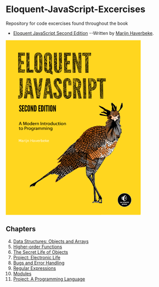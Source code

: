 # Eloquent-JavaScript-Excercises

Repository for code excercises found throughout the book
* [Eloquent JavaScript Second Edition](http://eloquentjavascript.net/index.html)
--Written by [Marijn Haverbeke](https://marijnhaverbeke.nl/).

![Eloquent JavaScript Second Edition cover](cover.png)



## Chapters

 4. [Data Structures: Objects and Arrays](https://github.com/uboat46/Eloquent-JavaScript-Excercises/tree/master/Chapter4)
 5. [Higher-order Functions](https://github.com/uboat46/Eloquent-JavaScript-Excercises/tree/master/Chapter5)
 6. [The Secret Life of Objects](https://github.com/uboat46/Eloquent-JavaScript-Excercises/tree/master/Chapter6)
 7. [Project: Electronic Life](https://github.com/uboat46/Eloquent-JavaScript-Excercises/tree/master/Chapter7)
 8. [Bugs and Error Handling](https://github.com/uboat46/Eloquent-JavaScript-Excercises/tree/master/Chapter8)
 9. [Regular Expressions](https://github.com/uboat46/Eloquent-JavaScript-Excercises/tree/master/Chapter9)
 10. [Modules](https://github.com/uboat46/Eloquent-JavaScript-Excercises/tree/master/Chapter10)
 11. [Project: A Programming Language](https://github.com/uboat46/Eloquent-JavaScript-Excercises/tree/master/Chapter11)

